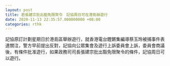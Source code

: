 ```yaml
---
layout: post
title: 若張建宗批出豁免限聚令　記協周日可在港島辦遊行
date: 2020-11-13 22:35:57.000000000 +08:00
categories: rthk
---
```


記協原訂計劃星期日於港島區舉辦遊行，就香港電台鏗鏘集編導蔡玉玲被捕事件表達關注，警方早前提出反對，記協向公眾集會及遊行上訴委員會上訴，委員會商議後，有條件批准遊行，如果政務司司長張建宗批出豁免限聚令的條件，記協周日可以遊行。
